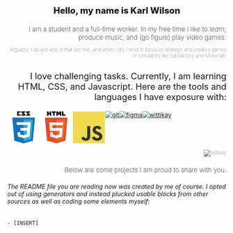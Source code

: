 <style>
    h1 {
        font-size: 20px;
        text-align: center;
        font-weight: 800;
    }
    h2 {
        font-size: 15px;
        text-align: right;
        font-weight: 200;
    }
    h3 {
        font-size: 20px;
        text-align: right;
        font-weight: 400;
    }
    p {
        font-size: 11px;
        text-align: right;
        font-weight: 1;
    }
    #toolsNlanguages {
        display: flex;
    }
    #usedlanguages{
        align: center;
    }
</style>
<h1> Hello, my name is Karl Wilson</h1>
<h2> I am a student and a full-time worker. In my free time I like to <i>learn</i>, produce music, and (go figure) play video games. </h2>

<p>Arguably, I do alot less of that last one, and when I do, I tend to focus on strategic and creative games or simulators like Satisfactory and Minecraft.</p>

<h3> I love challenging tasks. Currently, I am learning HTML, CSS, and Javascript. Here are the tools and languages I have exposure with:</h3>

<div id="toolsNlanguages" style="
display: flex;
">
<a href="https://www.w3schools.com/css/" target="_blank"> <img src="https://raw.githubusercontent.com/devicons/devicon/master/icons/css3/css3-original-wordmark.svg" alt="css3" width="75" height="75"/> </a> 
<a href="https://www.w3.org/html/" target="_blank"> <img src="https://raw.githubusercontent.com/devicons/devicon/master/icons/html5/html5-original-wordmark.svg" alt="html5" width="75" height="75"/> </a>
<a href="https://developer.mozilla.org/en-US/docs/Web/JavaScript" target="_blank"> <img src="https://raw.githubusercontent.com/devicons/devicon/master/icons/javascript/javascript-original.svg" alt="javascript" width="75" height="75"/> </a> 
<a href="https://git-scm.com/" target="_blank"> <img src="https://www.vectorlogo.zone/logos/git-scm/git-scm-icon.svg" alt="git" width="75" height="75"/> </a> 
<a href="https://www.figma.com/" target="_blank"> <img src="https://www.vectorlogo.zone/logos/figma/figma-icon.svg" alt="figma" width="75" height="75"/> </a> 
<a href="https://stackoverflow.com/users/21637883/wittikay" target="_blank"><img  src="https://raw.githubusercontent.com/rahuldkjain/github-profile-readme-generator/master/src/images/icons/Social/stack-overflow.svg" alt="wittikay" height="75" width="75" /></a>
</p>
</div>

<p><img id="usedlanguages" src="https://github-readme-stats.vercel.app/api/top-langs?username=wittikay&show_icons=true&locale=en&layout=compact" alt="wittikay" /></p>

## Below are some projects I am proud to share with you. 
###### The README file you are reading now was created by me of course. I opted out of using generators and instead plucked usable blocks from other sources as well as coding some elements myself:

    - [INSERT]



